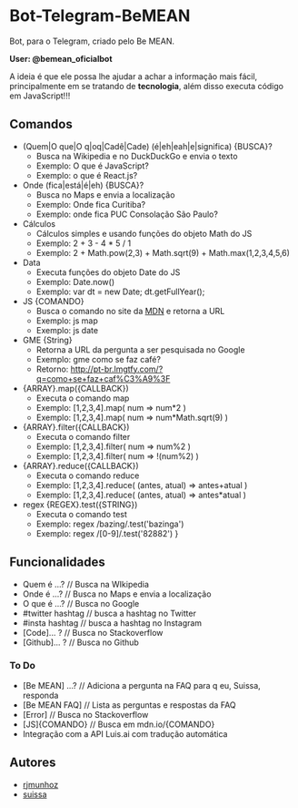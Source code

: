 # Bot-Telegram-BeMEAN

Bot, para o Telegram, criado pelo Be MEAN.

**User: @bemean_oficialbot**

A ideia é que ele possa lhe ajudar a achar a informação mais fácil, principalmente em se tratando de **tecnologia**, além disso executa código em JavaScript!!!

## Comandos

- (Quem|O que|O q|oq|Cadê|Cade) (é|eh|eah|e|significa) {BUSCA}? 
  - Busca na Wikipedia e no DuckDuckGo e envia o texto
  - Exemplo: O que é JavaScript?
  - Exemplo: o que é React.js?
- Onde (fica|está|é|eh) {BUSCA}?
  - Busca no Maps e envia a localização
  - Exemplo: Onde fica Curitiba?
  - Exemplo: onde fica PUC Consolação São Paulo?
- Cálculos
  + Cálculos simples e usando funções do objeto Math do JS
  - Exemplo: 2 + 3 - 4 * 5 / 1
  - Exemplo: 2 + Math.pow(2,3) + Math.sqrt(9) + Math.max(1,2,3,4,5,6)
- Data
  + Executa funções do objeto Date do JS
  + Exemplo: Date.now()
  + Exemplo: var dt = new Date; dt.getFullYear();
- JS {COMANDO}
  + Busca o comando no site da [MDN](http://mdn/.io) e retorna a URL
  + Exemplo: js map
  + Exemplo: js date
- GME {String}
  + Retorna a URL da pergunta a ser pesquisada no Google
  + Exemplo: gme como se faz café?
  + Retorno: http://pt-br.lmgtfy.com/?q=como+se+faz+caf%C3%A9%3F
- {ARRAY}.map({CALLBACK})
  + Executa o comando map
  + Exemplo: [1,2,3,4].map( num => num*2 )
  + Exemplo: [1,2,3,4].map( num => num*Math.sqrt(9) )
- {ARRAY}.filter({CALLBACK})
  + Executa o comando filter
  + Exemplo: [1,2,3,4].filter( num => num%2 )
  + Exemplo: [1,2,3,4].filter( num => !(num%2) )
- {ARRAY}.reduce({CALLBACK})
  + Executa o comando reduce
  + Exemplo: [1,2,3,4].reduce( (antes, atual) => antes+atual )
  + Exemplo: [1,2,3,4].reduce( (antes, atual) => antes*atual )
- regex {REGEX}.test({STRING})
  + Executa o comando test
  + Exemplo: regex /bazing/.test('bazinga')
  + Exemplo: regex /[0-9]/.test('82882')
}

## Funcionalidades

- Quem é ...? // Busca na WIkipedia
- Onde é ...? // Busca no Maps e envia a localização
- O que é ...? // Busca no Google
- #twitter hashtag // busca a hashtag no Twitter
- #insta hashtag // busca a hashtag no Instagram
- [Code]... ? // Busca no Stackoverflow
- [Github]... ? // Busca no Github

### To Do

- [Be MEAN] ...? // Adiciona a pergunta na FAQ para q eu, Suissa, responda
- [Be MEAN FAQ] // Lista as perguntas e respostas da FAQ
- [Error] // Busca no Stackoverflow
- [JS]{COMANDO} // Busca em mdn.io/{COMANDO}
- Integração com a API Luis.ai com tradução automática

## Autores

- [rjmunhoz](https://github.com/rjmunhoz)
- [suissa](https://github.com/suissa)
